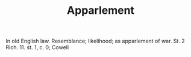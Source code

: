 ---
title: Apparlement
letter: A
permalink: "/definitions/apparlement.html"
body: In old English law. Resemblance; likelihood; as apparlement of war. St. 2 Rich.
  11. st. 1, c. 0; Cowell
published_at: '2018-07-07'
layout: post
---